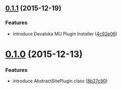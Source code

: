 <a name="0.1.1"></a>
## [0.1.1](https://github.com/devaloka/devaloka-site/compare/v0.1.0...v0.1.1) (2015-12-19)


### Features

* introduce Devaloka MU Plugin Installer ([4c92e06](https://github.com/devaloka/devaloka-site/commit/4c92e06))



<a name="0.1.0"></a>
# [0.1.0](https://github.com/devaloka/devaloka-site/compare/8b27c90...v0.1.0) (2015-12-13)


### Features

* introduce AbstractSitePlugin class ([8b27c90](https://github.com/devaloka/devaloka-site/commit/8b27c90))

